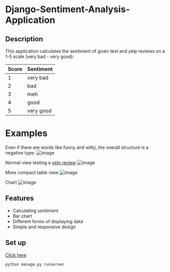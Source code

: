 # Django-Sentiment-Analysis-Application

## Description
This application calculates the sentiment of given text and yelp reviews on a 1-5 scale (very bad - very good).

|Score|Sentiment|
|-|-|
|1| very bad |  
| 2 | bad|
| 3 | meh| 
| 4 | good|
| 5 | very good|


# Examples
Even if there are words like funny and witty, the overall structure is a negative type.
![image](https://user-images.githubusercontent.com/85257187/191634136-ac047c38-c06a-478d-8ff2-b1a27d8f1472.png)

Normal view testing a [yelp review](https://www.yelp.ie/biz/mudpie-beauty-cottage-dundrum)
![image](https://user-images.githubusercontent.com/85257187/191635027-fe1a49fe-3cee-471b-b8da-4c32d4e506ea.png)

More compact table view
![image](https://user-images.githubusercontent.com/85257187/191635090-498331ed-7962-40a8-8248-f27983e44f1c.png)

Chart
![image](https://user-images.githubusercontent.com/85257187/191635107-5c1db451-6956-492d-b4a0-23a35a277539.png)



## Features
- Calculating sentiment
- Bar chart
- Different forms of displaying data
- Simple and responsive design

## Set up

[Click here](https://www.codespeedy.com/clone-and-run-a-django-project-from-github/) 

```
python manage.py runserver
```
